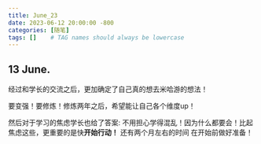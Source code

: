 ```yaml
---
title: June_23
date: 2023-06-12 20:00:00 -800
categories: [随笔]
tags: []    # TAG names should always be lowercase
---
```


## 13 June.
经过和学长的交流之后，更加确定了自己真的想去米哈游的想法！

要变强！要修炼！修炼两年之后，希望能让自己各个维度up！

然后对于学习的焦虑学长也给了答案: 不用担心学得混乱！因为什么都要会！比起焦虑这些，更重要的是快**开始行动！**
还有两个月左右的时间 在开始前做好准备！